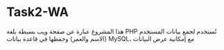 # Task2-WA
هذا المشروع عبارة عن صفحة ويب بسيطة بلغة PHP تُستخدم لجمع بيانات المستخدم (الاسم والعمر) وحفظها في قاعدة بيانات MySQL، مع إمكانية عرض البيانات

